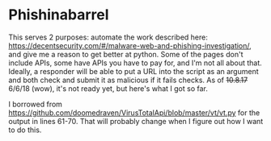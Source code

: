 # Phishinabarrel

This serves 2 purposes: automate the work described here: https://decentsecurity.com/#/malware-web-and-phishing-investigation/, and give me a reason to get better at python. Some of the pages don't include APIs, some have APIs you have to pay for, and I'm not all about that. Ideally, a responder will be able to put a URL into the script as an argument and both check and submit it as malicious if it fails checks. As of ~~10.8.17~~ 6/6/18 (wow), it's not ready yet, but here's what I got so far. 


I borrowed from https://github.com/doomedraven/VirusTotalApi/blob/master/vt/vt.py for the output in lines 61-70. That will probably change when I figure out how I want to do this.
